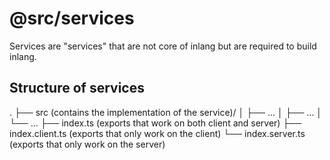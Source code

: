 # @src/services

Services are "services" that are not core of inlang but are required to build inlang.

## Structure of services

.
├── src (contains the implementation of the service)/
│ ├── ...
│ ├── ...
│ └── ...
├── index.ts (exports that work on both client and server)
├── index.client.ts (exports that only work on the client)
└── index.server.ts (exports that only work on the server)
